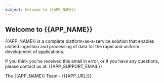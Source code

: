 ```yaml
---
subject: Welcome to {{APP_NAME}}
---
```


## Welcome to {{APP_NAME}}

{{APP_NAME}} is a complete platform-as-a-service solution that enables unified ingestion and processing of data for the
rapid and uniform development of applications.

If you think you've received this email in error, or if you have any questions, please contact us at:
{{APP_SUPPORT_EMAIL}}

The {{APP_NAME}} Team - {{{APP_URL}}}
